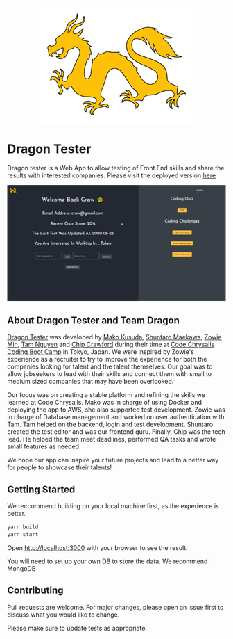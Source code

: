 <p align="center">
  <img src="public\dragon.svg" width="350" title="Share your fire">
</p>

# Dragon Tester
Dragon tester is a Web App to allow testing of Front End skills and share the results with interested companies. Please visit the deployed version [here](http://dragontester.us-east-2.elasticbeanstalk.com/)

<p align="center">
  <img src="public\Demo.gif" width="750" title="Share your fire">
</p>

## About Dragon Tester and Team Dragon

[Dragon Tester](https://github.com/Team-Draconis/Dragon_Vercel "Github Repo") was developed by [Mako Kusuda](https://www.linkedin.com/in/makokusuda/ "Mako's LinkedIn"), [Shuntaro Maekawa](https://www.linkedin.com/in/shuntaro-maekawa/ "Shuntaro's LinkedIn"), [Zowie Min](https://www.linkedin.com/in/jiayi-min/ "Zowie's Linked"), [Tam Nguyen](https://www.linkedin.com/in/tam-nguyen-70a7891a8/ "Tam's LinkedIn") and [Chip Crawford](https://www.linkedin.com/in/chip-crawford-berkeley/ "Chip's LinkedIn") during their time at [Code Chrysalis Coding Boot Camp](https://www.codechrysalis.io/) in Tokyo, Japan. We were inspired by Zowie's experience as a recruiter to try to improve the experience for both the companies looking for talent and the talent themselves. Our goal was to allow jobseekers to lead with their skills and connect them with small to medium sized companies that may have been overlooked. 

Our focus was on creating a stable platform and refining the skills we learned at Code Chrysalis. Mako was in charge of using Docker and deploying the app to AWS, she also supported test development. Zowie was in charge of Database management and worked on user authentication with Tam. Tam helped on the backend, login and test development. Shuntaro created the test editor and was our frontend guru. Finally, Chip was the tech lead. He helped the team meet deadlines, performed QA tasks and wrote small features as needed. 

We hope our app can inspire your future projects and lead to a better way for people to showcase their talents! 



## Getting Started

We reccommend building on your local machine first, as the experience is better. 
```bash
yarn build
yarn start
```

Open [http://localhost:3000](http://localhost:3000) with your browser to see the result.

You will need to set up your own DB to store the data. We recommend MongoDB

## Contributing
Pull requests are welcome. For major changes, please open an issue first to discuss what you would like to change.

Please make sure to update tests as appropriate.


